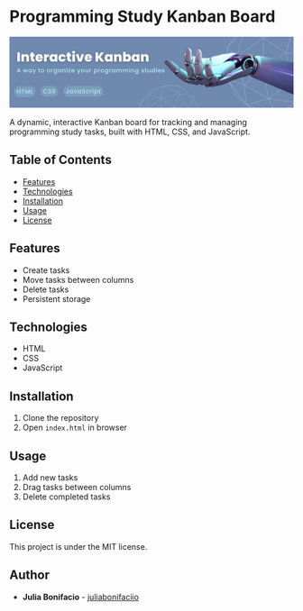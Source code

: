 # Programming Study Kanban Board

![Banner](./github/github-banner.png)

A dynamic, interactive Kanban board for tracking and managing programming study tasks, built with HTML, CSS, and JavaScript.

## Table of Contents
* [Features](#features)
* [Technologies](#technologies)
* [Installation](#installation)
* [Usage](#usage)
* [License](#license)

## Features
- Create tasks
- Move tasks between columns
- Delete tasks
- Persistent storage

## Technologies
- HTML
- CSS
- JavaScript

## Installation
1. Clone the repository
2. Open `index.html` in browser

## Usage
1. Add new tasks
2. Drag tasks between columns
3. Delete completed tasks

## License
This project is under the MIT license. 

## Author
- **Julia Bonifacio** - [juliabonifaciio](https://github.com/juliabonifaciio)
